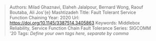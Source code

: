 > Authors: Milad Ghaznavi, Elaheh Jalalpour, Bernard Wong, Raouf Boutaba, Ali Jos\'{e} Mashtizadeh
> Title: Fault Tolerant Service Function Chaining
> Year: 2020
> Url: https://doi.org/10.1145/3387514.3405863
> Keywords: Middlebox Reliability, Service Function Chain Fault Tolerance
> Series: SIGCOMM '20
> Tags: *Define your own tags here, separate by comma*